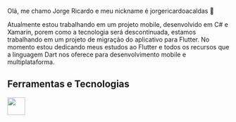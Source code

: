 Olá, me chamo Jorge Ricardo e meu nickname é jorgericardoacaldas 👋

Atualmente estou trabalhando em um projeto mobile, desenvolvido em C# e Xamarin, porem como a tecnologia será descontinuada, estamos trabalhando em um projeto de migração do aplicativo para Flutter.
No momento estou dedicando meus estudos ao Flutter e todos os recursos que a linguagem Dart nos oferece para desenvolvimento mobile e multiplataforma.

## Ferramentas e Tecnologias

<img loading="lazy" src="https://cdn.jsdelivr.net/gh/devicons/devicon/icons/git/git-original.svg" width="40" height="40"/>
<i class="devicon-azure-plain-wordmark colored"></i>

